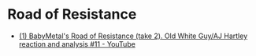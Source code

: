 # Road of Resistance

* [(1) BabyMetal's Road of Resistance (take 2). Old White Guy/AJ Hartley reaction and analysis #11 - YouTube](https://www.youtube.com/watch?v=CjDCg2LOVmg&list=PLbMSceCLFM-S8CORnK0CqGFCgdb2HKsU6&index=32&t=47s&ab_channel=AndrewHartley)